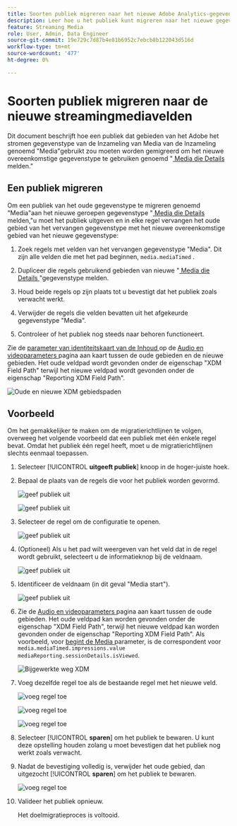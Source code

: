 ```yaml
---
title: Soorten publiek migreren naar het nieuwe Adobe Analytics-gegevenstype voor streaming media
description: Leer hoe u het publiek kunt migreren naar het nieuwe gegevenstype Adobe Analytics voor streaming media
feature: Streaming Media
role: User, Admin, Data Engineer
source-git-commit: 19e729c7d87b4e81b6952c7ebcb8b122043d516d
workflow-type: tm+mt
source-wordcount: '477'
ht-degree: 0%

---
```


# Soorten publiek migreren naar de nieuwe streamingmediavelden

Dit document beschrijft hoe een publiek dat gebieden van het Adobe het stromen gegevenstype van de Inzameling van Media van de Inzameling genoemd &quot;Media&quot;gebruikt zou moeten worden gemigreerd om het nieuwe overeenkomstige gegevenstype te gebruiken genoemd &quot;[ Media die Details ](https://experienceleague.adobe.com/en/docs/experience-platform/xdm/data-types/media-reporting-details) melden.&quot;

## Een publiek migreren

Om een publiek van het oude gegevenstype te migreren genoemd &quot;Media&quot;aan het nieuwe geroepen gegevenstype &quot;[ Media die Details ](https://experienceleague.adobe.com/en/docs/experience-platform/xdm/data-types/media-reporting-details) melden,&quot;u moet het publiek uitgeven en in elke regel vervangen het oude gebied van het vervangen gegevenstype met het nieuwe overeenkomstige gebied van het nieuwe gegevenstype:

1. Zoek regels met velden van het vervangen gegevenstype &quot;Media&quot;. Dit zijn alle velden die met het pad beginnen, `media.mediaTimed` .

1. Dupliceer die regels gebruikend gebieden van nieuwe &quot;[ Media die Details ](https://experienceleague.adobe.com/en/docs/experience-platform/xdm/data-types/media-reporting-details)&quot;gegevenstype melden.

1. Houd beide regels op zijn plaats tot u bevestigt dat het publiek zoals verwacht werkt.

1. Verwijder de regels die velden bevatten uit het afgekeurde gegevenstype &quot;Media&quot;.

1. Controleer of het publiek nog steeds naar behoren functioneert.

Zie de [ parameter van identiteitskaart van de Inhoud ](https://experienceleague.adobe.com/en/docs/media-analytics/using/implementation/variables/audio-video-parameters#content-id) op de [ Audio en videoparameters ](https://experienceleague.adobe.com/en/docs/media-analytics/using/implementation/variables/audio-video-parameters) pagina aan kaart tussen de oude gebieden en de nieuwe gebieden. Het oude veldpad wordt gevonden onder de eigenschap &quot;XDM Field Path&quot; terwijl het nieuwe veldpad wordt gevonden onder de eigenschap &quot;Reporting XDM Field Path&quot;.

![ Oude en nieuwe XDM gebiedspaden ](assets/field-paths-updated.jpeg)

## Voorbeeld

Om het gemakkelijker te maken om de migratierichtlijnen te volgen, overweeg het volgende voorbeeld dat een publiek met één enkele regel bevat. Omdat het publiek één regel heeft, moet u de migratierichtlijnen slechts eenmaal toepassen.

1. Selecteer [!UICONTROL **uitgeeft publiek**] knoop in de hoger-juiste hoek.

1. Bepaal de plaats van de regels die voor het publiek worden gevormd.

   ![ geef publiek ](assets/audience-edit.jpeg) uit

   ![ geef publiek ](assets/audience-edit2.jpeg) uit

1. Selecteer de regel om de configuratie te openen.

   ![ geef publiek ](assets/audience-edit3.jpeg) uit

1. (Optioneel) Als u het pad wilt weergeven van het veld dat in de regel wordt gebruikt, selecteert u de informatieknop bij de veldnaam.

   ![ geef publiek ](assets/audience-edit4.jpeg) uit

1. Identificeer de veldnaam (in dit geval &quot;Media start&quot;).

   ![ geef publiek ](assets/audience-edit5.jpeg) uit

1. Zie de [ Audio en videoparameters ](https://experienceleague.adobe.com/en/docs/media-analytics/using/implementation/variables/audio-video-parameters) pagina aan kaart tussen de oude gebieden. Het oude veldpad kan worden gevonden onder de eigenschap &quot;XDM Field Path&quot;, terwijl het nieuwe veldpad kan worden gevonden onder de eigenschap &quot;Reporting XDM Field Path&quot;. Als voorbeeld, voor [ begint de Media ](https://experienceleague.adobe.com/en/docs/media-analytics/using/implementation/variables/audio-video-parameters#media-starts) parameter, is de correspondent voor `media.mediaTimed.impressions.value` `mediaReporting.sessionDetails.isViewed`.

   ![ Bijgewerkte weg XDM ](assets/updated-xdm-path.jpeg)

1. Voeg dezelfde regel toe als de bestaande regel met het nieuwe veld.

   ![ voeg regel ](assets/add-rule.jpeg) toe

   ![ voeg regel ](assets/add-rule2.jpeg) toe

   ![ voeg regel ](assets/add-rule3.jpeg) toe

1. Selecteer [!UICONTROL **sparen**] om het publiek te bewaren. U kunt deze opstelling houden zolang u moet bevestigen dat het publiek nog werkt zoals verwacht.

1. Nadat de bevestiging volledig is, verwijder het oude gebied, dan uitgezocht [!UICONTROL **sparen**] om het publiek te bewaren.

   ![ voeg regel ](assets/add-rule4.jpeg) toe

1. Valideer het publiek opnieuw.

   Het doelmigratieproces is voltooid.
